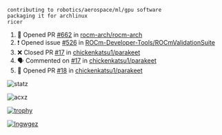 ```
contributing to robotics/aerospace/ml/gpu software
packaging it for archlinux
ricer
```

<!--START_SECTION:activity-->
1. 💪 Opened PR [#662](https://github.com/rocm-arch/rocm-arch/pull/662) in [rocm-arch/rocm-arch](https://github.com/rocm-arch/rocm-arch)
2. ❗️ Opened issue [#526](https://github.com/ROCm-Developer-Tools/ROCmValidationSuite/issues/526) in [ROCm-Developer-Tools/ROCmValidationSuite](https://github.com/ROCm-Developer-Tools/ROCmValidationSuite)
3. ❌ Closed PR [#17](https://github.com/chickenkatsu1/parakeet/pull/17) in [chickenkatsu1/parakeet](https://github.com/chickenkatsu1/parakeet)
4. 🗣 Commented on [#17](https://github.com/chickenkatsu1/parakeet/issues/17) in [chickenkatsu1/parakeet](https://github.com/chickenkatsu1/parakeet)
5. 💪 Opened PR [#18](https://github.com/chickenkatsu1/parakeet/pull/18) in [chickenkatsu1/parakeet](https://github.com/chickenkatsu1/parakeet)
<!--END_SECTION:activity-->


![statz](https://github-readme-stats.vercel.app/api?username=acxz&include_all_commits=true&show_icons=true)

<p><img align="center" src="https://github-readme-streak-stats.herokuapp.com/?user=acxz&" alt="acxz" /></p>

[![trophy](https://github-profile-trophy.vercel.app/?username=acxz)](https://github.com/ryo-ma/github-profile-trophy)

[![lngwgez](https://github-readme-stats.vercel.app/api/top-langs/?username=acxz&layout=compact)](https://github.com/acxz/github-readme-stats)
